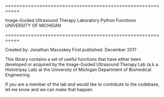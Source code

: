 ===========================================================

Image-Guided Ultrasound Therapy Laboratory Python Functions
		 UNIVERSITY OF MICHIGAN

===========================================================

Created by: Jonathan Macoskey
First published: December 2017

This library contains a set of useful functions that have
either been developed or acquired by the Image-Guided
Ultrasound Therapy Lab (a.k.a. Histotripsy Lab) at the 
University of Michigan Department of Biomedical 
Engineering.

If you are a member of the lab and would like to contribute
to the codebase, let me know and we can make that happen.
